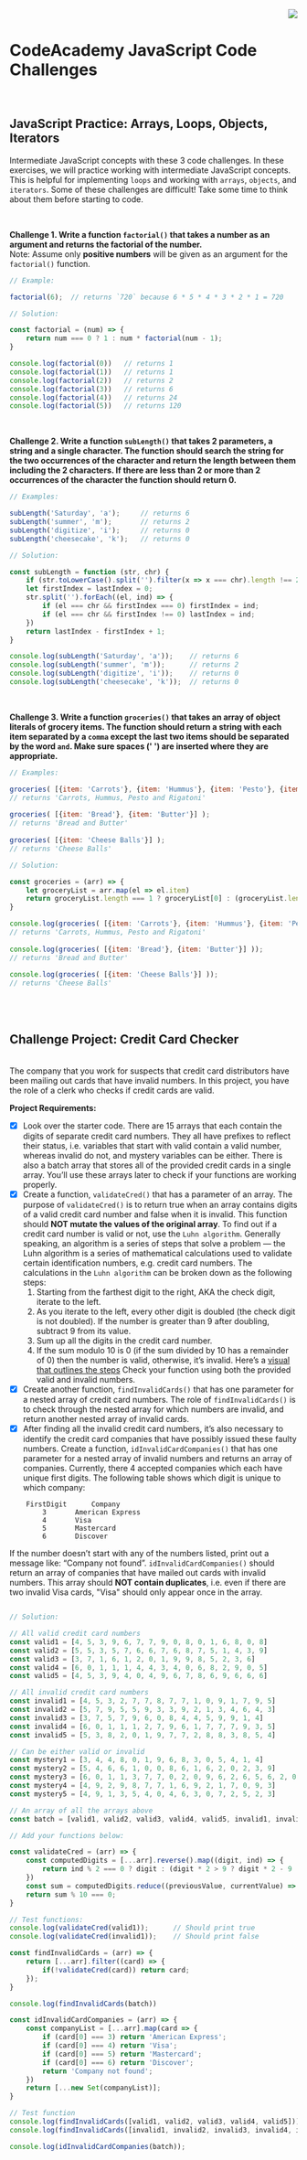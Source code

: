 <p align="right"><img src="https://img.shields.io/badge/License-MIT-yellow.svg"></p>
<h1 align="left">CodeAcademy JavaScript Code Challenges</h1>

<br/>

## JavaScript Practice: Arrays, Loops, Objects, Iterators
Intermediate JavaScript concepts with these 3 code challenges.
In these exercises, we will practice working with intermediate JavaScript concepts. This is helpful for implementing `loops` and working with `arrays`, `objects`, and `iterators`. Some of these challenges are difficult! Take some time to think about them before starting to code.

<br/>

**Challenge 1. Write a function `factorial()` that takes a number as an argument and returns the factorial of the number.**
<br/>
Note: Assume only **positive numbers** will be given as an argument for the `factorial()` function.

```js
// Example:

factorial(6);  // returns `720` because 6 * 5 * 4 * 3 * 2 * 1 = 720 
```

```js
// Solution:

const factorial = (num) => {
    return num === 0 ? 1 : num * factorial(num - 1);
}

console.log(factorial(0))   // returns 1
console.log(factorial(1))   // returns 1
console.log(factorial(2))   // returns 2
console.log(factorial(3))   // returns 6
console.log(factorial(4))   // returns 24
console.log(factorial(5))   // returns 120
```

<br/>

**Challenge 2. Write a function `subLength()` that takes 2 parameters, a string and a single character. 
The function should search the string for the two occurrences of the character and return the length between them including the 2 characters. 
If there are less than 2 or more than 2 occurrences of the character the function should return 0.**

```js
// Examples:

subLength('Saturday', 'a');     // returns 6
subLength('summer', 'm');       // returns 2
subLength('digitize', 'i');     // returns 0
subLength('cheesecake', 'k');   // returns 0
```

```js
// Solution: 

const subLength = function (str, chr) {
    if (str.toLowerCase().split('').filter(x => x === chr).length !== 2) return 0;
    let firstIndex = lastIndex = 0;
    str.split('').forEach((el, ind) => {
        if (el === chr && firstIndex === 0) firstIndex = ind;
        if (el === chr && firstIndex !== 0) lastIndex = ind;
    })
    return lastIndex - firstIndex + 1;
}

console.log(subLength('Saturday', 'a'));    // returns 6
console.log(subLength('summer', 'm'));      // returns 2
console.log(subLength('digitize', 'i'));    // returns 0
console.log(subLength('cheesecake', 'k'));  // returns 0
```

<br/>

**Challenge 3. Write a function `groceries()` that takes an array of object literals of grocery items. 
The function should return a string with each item separated by a `comma` except the last two items should be separated by the word `and`. 
Make sure spaces (' ') are inserted where they are appropriate.**

```js
// Examples:

groceries( [{item: 'Carrots'}, {item: 'Hummus'}, {item: 'Pesto'}, {item: 'Rigatoni'}] );
// returns 'Carrots, Hummus, Pesto and Rigatoni'
 
groceries( [{item: 'Bread'}, {item: 'Butter'}] );
// returns 'Bread and Butter'
 
groceries( [{item: 'Cheese Balls'}] );
// returns 'Cheese Balls'
```

```js
// Solution: 

const groceries = (arr) => {
    let groceryList = arr.map(el => el.item)
    return groceryList.length === 1 ? groceryList[0] : (groceryList.length === 2 ? groceryList.join(' and ') : groceryList.slice(0,groceryList.length-2).join(', ') + ', ' + groceryList.slice(-2).join(' and '))
}

console.log(groceries( [{item: 'Carrots'}, {item: 'Hummus'}, {item: 'Pesto'}, {item: 'Rigatoni'}] ));
// returns 'Carrots, Hummus, Pesto and Rigatoni'
 
console.log(groceries( [{item: 'Bread'}, {item: 'Butter'}] ));
// returns 'Bread and Butter'
 
console.log(groceries( [{item: 'Cheese Balls'}] ));
// returns 'Cheese Balls'
```

<br/><br/>

## Challenge Project: Credit Card Checker
<br/>
The company that you work for suspects that credit card distributors have been mailing out cards that have invalid numbers. 
In this project, you have the role of a clerk who checks if credit cards are valid.

<br/>

**Project Requirements:**
<br/>
- [x] Look over the starter code. There are 15 arrays that each contain the digits of separate credit card numbers. They all have prefixes to reflect their status, i.e. variables that start with valid contain a valid number, whereas invalid do not, and mystery variables can be either. There is also a batch array that stores all of the provided credit cards in a single array. You’ll use these arrays later to check if your functions are working properly.
- [x] Create a function, `validateCred()` that has a parameter of an array. The purpose of `validateCred()` is to return true when an array contains digits of a valid credit card number and false when it is invalid. This function should **NOT mutate the values of the original array**. To find out if a credit card number is valid or not, use the `Luhn algorithm`. Generally speaking, an algorithm is a series of steps that solve a problem — the Luhn algorithm is a series of mathematical calculations used to validate certain identification numbers, e.g. credit card numbers. The calculations in the `Luhn algorithm` can be broken down as the following steps:
    1. Starting from the farthest digit to the right, AKA the check digit, iterate to the left.
    2. As you iterate to the left, every other digit is doubled (the check digit is not doubled). If the number is greater than 9 after doubling, subtract 9 from its value.
    3. Sum up all the digits in the credit card number.
    4. If the sum modulo 10 is 0 (if the sum divided by 10 has a remainder of 0) then the number is valid, otherwise, it’s invalid. Here’s a <a href="https://content.codecademy.com/PRO/independent-practice-projects/credit-card-checker/diagrams/cc%20validator%20diagram%201.svg" target="_blank">visual that outlines the steps</a> Check your function using both the provided valid and invalid numbers.
- [x] Create another function, `findInvalidCards()` that has one parameter for a nested array of credit card numbers. The role of `findInvalidCards()` is to check through the nested array for which numbers are invalid, and return another nested array of invalid cards.
- [x]  After finding all the invalid credit card numbers, it’s also necessary to identify the credit card companies that have possibly issued these faulty numbers. Create a function, `idInvalidCardCompanies()` that has one parameter for a nested array of invalid numbers and returns an array of companies.
Currently, there 4 accepted companies which each have unique first digits. The following table shows which digit is unique to which company:<br/>

``` 
    FirstDigit      Company 
        3	    American Express 
        4	    Visa 
        5	    Mastercard 
        6	    Discover 
```

If the number doesn’t start with any of the numbers listed, print out a message like: “Company not found”.
`idInvalidCardCompanies()` should return an array of companies that have mailed out cards with invalid numbers. 
This array should **NOT contain duplicates**, i.e. even if there are two invalid Visa cards, "Visa" should only appear once in the array.


```js

// Solution: 

// All valid credit card numbers
const valid1 = [4, 5, 3, 9, 6, 7, 7, 9, 0, 8, 0, 1, 6, 8, 0, 8]
const valid2 = [5, 5, 3, 5, 7, 6, 6, 7, 6, 8, 7, 5, 1, 4, 3, 9]
const valid3 = [3, 7, 1, 6, 1, 2, 0, 1, 9, 9, 8, 5, 2, 3, 6]
const valid4 = [6, 0, 1, 1, 1, 4, 4, 3, 4, 0, 6, 8, 2, 9, 0, 5]
const valid5 = [4, 5, 3, 9, 4, 0, 4, 9, 6, 7, 8, 6, 9, 6, 6, 6]

// All invalid credit card numbers
const invalid1 = [4, 5, 3, 2, 7, 7, 8, 7, 7, 1, 0, 9, 1, 7, 9, 5]
const invalid2 = [5, 7, 9, 5, 5, 9, 3, 3, 9, 2, 1, 3, 4, 6, 4, 3]
const invalid3 = [3, 7, 5, 7, 9, 6, 0, 8, 4, 4, 5, 9, 9, 1, 4]
const invalid4 = [6, 0, 1, 1, 1, 2, 7, 9, 6, 1, 7, 7, 7, 9, 3, 5]
const invalid5 = [5, 3, 8, 2, 0, 1, 9, 7, 7, 2, 8, 8, 3, 8, 5, 4]

// Can be either valid or invalid
const mystery1 = [3, 4, 4, 8, 0, 1, 9, 6, 8, 3, 0, 5, 4, 1, 4]
const mystery2 = [5, 4, 6, 6, 1, 0, 0, 8, 6, 1, 6, 2, 0, 2, 3, 9]
const mystery3 = [6, 0, 1, 1, 3, 7, 7, 0, 2, 0, 9, 6, 2, 6, 5, 6, 2, 0, 3]
const mystery4 = [4, 9, 2, 9, 8, 7, 7, 1, 6, 9, 2, 1, 7, 0, 9, 3]
const mystery5 = [4, 9, 1, 3, 5, 4, 0, 4, 6, 3, 0, 7, 2, 5, 2, 3]

// An array of all the arrays above
const batch = [valid1, valid2, valid3, valid4, valid5, invalid1, invalid2, invalid3, invalid4, invalid5, mystery1, mystery2, mystery3, mystery4, mystery5]

// Add your functions below:

const validateCred = (arr) => {
    const computedDigits = [...arr].reverse().map((digit, ind) => {
        return ind % 2 === 0 ? digit : (digit * 2 > 9 ? digit * 2 - 9 : digit * 2);
    })
    const sum = computedDigits.reduce((previousValue, currentValue) => previousValue + currentValue);
    return sum % 10 === 0;
}

// Test functions:
console.log(validateCred(valid1));      // Should print true
console.log(validateCred(invalid1));    // Should print false

const findInvalidCards = (arr) => {
    return [...arr].filter((card) => {
        if(!validateCred(card)) return card;
    });
}

console.log(findInvalidCards(batch))

const idInvalidCardCompanies = (arr) => {
    const companyList = [...arr].map(card => {
        if (card[0] === 3) return 'American Express';
        if (card[0] === 4) return 'Visa';
        if (card[0] === 5) return 'Mastercard';
        if (card[0] === 6) return 'Discover';
        return 'Company not found';
    })
    return [...new Set(companyList)];
}

// Test function
console.log(findInvalidCards([valid1, valid2, valid3, valid4, valid5]));            // Shouldn't print anything
console.log(findInvalidCards([invalid1, invalid2, invalid3, invalid4, invalid5]));  // Should print all invalid cards

console.log(idInvalidCardCompanies(batch));
```

